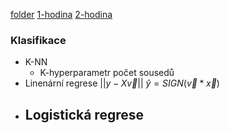 
[folder](https://drive.google.com/drive/folders/1ZvAEJBkcygVd3sFZyLO-1feMuH01yQiX)
[1-hodina](https://colab.research.google.com/drive/1RWMkxu2zX1NBhnV83fIZjIZBiqZZ9SP3#scrollTo=rTmBPR_bKny9)
[2-hodina](https://colab.research.google.com/drive/1nLrpNK9jpMvE2rF3fzdQSkVC7x0YNxmo)
### Klasifikace
- K-NN
	- K-hyperparametr
		počet sousedů 
- Linenární regrese
	$||y-X\vec{v}||$
	$\hat{y} = SIGN(\vec{v} * \vec{x})$ 
- Logistická regrese
	- 